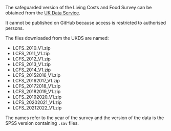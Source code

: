 The safeguarded version of the Living Costs and Food Survey can be obtained from the [UK Data Service](https://beta.ukdataservice.ac.uk/datacatalogue/series/series?id=2000028).

It cannot be published on GitHub because access is restricted to authorised persons.

The files downloaded from the UKDS are named:

* LCFS_2010_V1.zip
* LCFS_2011_V1.zip
* LCFS_2012_V1.zip       
* LCFS_2013_V1.zip
* LCFS_2014_V1.zip
* LCFS_20152016_V1.zip
* LCFS_20162017_V1.zip    
* LCFS_20172018_V1.zip
* LCFS_20182019_V1.zip
* LCFS_20192020_V1.zip
* LCFS_20202021_V1.zip   
* LCFS_20212022_V1.zip 

The names refer to the year of the survey and the version of the data is the SPSS version containing `.sav` files.
